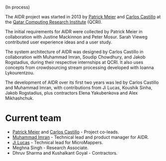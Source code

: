 (In process)

The AIDR project was started in 2013 by [Patrick Meier](http://irevolution.net/) and [Carlos Castillo](http://www.chato.cl/research/) at the [Qatar Computing Research Institute](http://www.qcri.qa/) (QCRI).

The initial requirements for AIDR were collected by Patrick Meier in collaboration with Justine Mackinnon and Peter Mosur. Sarah Vieweg contributed user experience ideas and a user study.

The system architecture of AIDR was designed by Carlos Castillo in collaboration with Muhammad Imran, Soudip Chowdhury, and Jakob Rogstadius, during their respective internships at QCRI. It also uses concepts from crowdsourcing stream processing developed with Ioanna Lykourentzou.

The development of AIDR over its first two years was led by Carlos Castillo and Muhammad Imran, with contributions from Ji Lucas, Koushik Sinha, Jakob Rogstadius, plus contractors Elena Yakubenkova and Alex Mikhashchuk.

# Current team

* [Patrick Meier](http://irevolution.net/) and [Carlos Castillo](http://www.chato.cl/research/) - Project co-leads.
* [Muhammad Imran](http://mimran.me/) - Technical lead and product manager for AIDR.
* [Ji Lucas](http://www.linkedin.com/in/jilucas) - Technical lead for MicroMappers.
* Meghna Singh - Research Associate.
* Dhruv Sharma and Kushalkant Goyal - Contractors.
